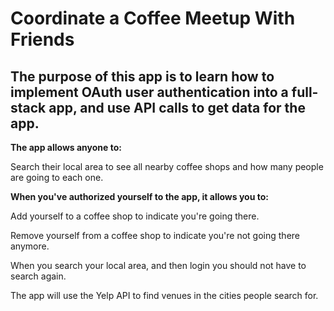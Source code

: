 # Coordinate a Coffee Meetup With Friends

## The purpose of this app is to learn how to implement OAuth user authentication into a full-stack app, and use API calls to get data for the app.

**The app allows anyone to:**

Search their local area to see all nearby coffee shops and how many people are going to each one.

**When you've authorized yourself to the app, it allows you to:**

Add yourself to a coffee shop to indicate you're going there.

Remove yourself from a coffee shop to indicate you're not going there anymore.

When you search your local area, and then login you should not have to search again.

The app will use the Yelp API to find venues in the cities people search for.
